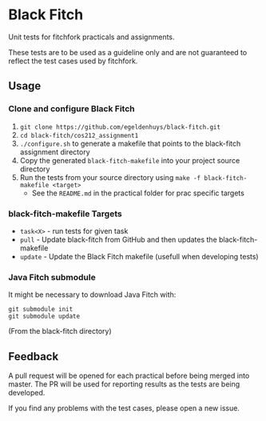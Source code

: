 Black Fitch
===========
Unit tests for fitchfork practicals and assignments.

These tests are to be used as a guideline only and are not guaranteed to reflect the test cases used by fitchfork.

## Usage
### Clone and configure Black Fitch
1. `git clone https://github.com/egeldenhuys/black-fitch.git`
2. `cd black-fitch/cos212_assignment1`
3. `./configure.sh` to generate a makefile that points to the black-fitch assignment directory
4. Copy the generated `black-fitch-makefile` into your project source directory
5. Run the tests from your source directory using `make -f black-fitch-makefile <target>`
	- See the `README.md` in the practical folder for prac specific targets

### black-fitch-makefile Targets
- `task<X>` - run tests for given task
- `pull` - Update black-fitch from GitHub and then updates the black-fitch-makefile
- `update` - Update the Black Fitch makefile (usefull when developing tests)

### Java Fitch submodule
It might be necessary to download Java Fitch with:

```
git submodule init
git submodule update
```
(From the black-fitch directory)

## Feedback
A pull request will be opened for each practical before being merged into master.
The PR will be used for reporting results as the tests are being developed.

If you find any problems with the test cases, please open a new issue.

